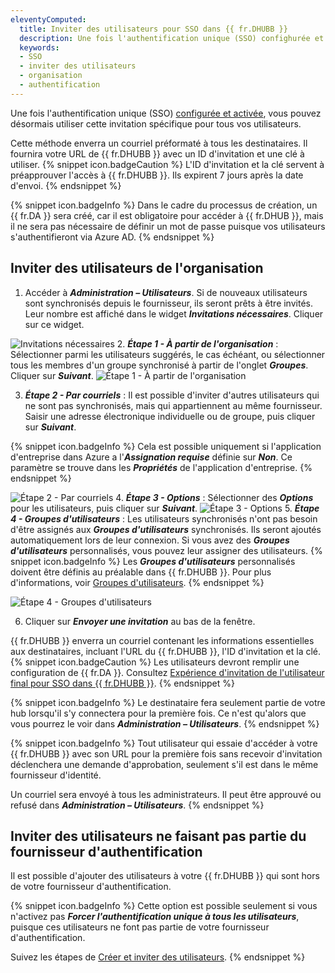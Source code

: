 ```yaml
---
eleventyComputed:
  title: Inviter des utilisateurs pour SSO dans {{ fr.DHUBB }}
  description: Une fois l'authentification unique (SSO) confighurée et activée, invitez vos utilisateurs dans votre Hub en suivant ces étapes.
  keywords:
  - SSO
  - inviter des utilisateurs
  - organisation
  - authentification
---
```

Une fois l'authentification unique (SSO) [configurée et activée](HUB_Connect_AzureAD_Office365_Authentification), vous pouvez désormais utiliser cette invitation spécifique pour tous vos utilisateurs.

Cette méthode enverra un courriel préformaté à tous les destinataires. Il fournira votre URL de {{ fr.DHUBB }} avec un ID d'invitation et une clé à utiliser.
{% snippet icon.badgeCaution %}
L'ID d'invitation et la clé servent à préapprouver l'accès à {{ fr.DHUBB }}. Ils expirent 7 jours après la date d'envoi.
{% endsnippet %}

{% snippet icon.badgeInfo %}
Dans le cadre du processus de création, un {{ fr.DA }} sera créé, car il est obligatoire pour accéder à {{ fr.DHUB }}, mais il ne sera pas nécessaire de définir un mot de passe puisque vos utilisateurs s'authentifieront via Azure AD.
{% endsnippet %}

## Inviter des utilisateurs de l'organisation

1. Accéder à ***Administration – Utilisateurs***. Si de nouveaux utilisateurs sont synchronisés depuis le fournisseur, ils seront prêts à être invités. Leur nombre est affiché dans le widget ***Invitations nécessaires***. Cliquer sur ce widget.

![Invitations nécessaires](https://cdnweb.devolutions.net/docs/fr/hub/Hub4164.png)
2. ***Étape 1 - À partir de l'organisation*** : Sélectionner parmi les utilisateurs suggérés, le cas échéant, ou sélectionner tous les membres d'un groupe synchronisé à partir de l'onglet ***Groupes***. Cliquer sur ***Suivant***.
![Étape 1 - À partir de l'organisation](https://cdnweb.devolutions.net/docs/fr/hub/Hub2058.png)

3. ***Étape 2 - Par courriels*** : Il est possible d'inviter d'autres utilisateurs qui ne sont pas synchronisés, mais qui appartiennent au même fournisseur. Saisir une adresse électronique individuelle ou de groupe, puis cliquer sur ***Suivant***.

{% snippet icon.badgeInfo %}
Cela est possible uniquement si l'application d'entreprise dans Azure a l'***Assignation requise*** définie sur ***Non***. Ce paramètre se trouve dans les ***Propriétés*** de l'application d'entreprise.
{% endsnippet %}

![Étape 2 - Par courriels](https://cdnweb.devolutions.net/docs/fr/hub/Hub2059.png)
4. ***Étape 3 - Options*** : Sélectionner des ***Options*** pour les utilisateurs, puis cliquer sur ***Suivant***.
![Étape 3 - Options](https://cdnweb.devolutions.net/docs/fr/hub/Hub2060.png)
5. ***Étape 4 - Groupes d'utilisateurs*** : Les utilisateurs synchronisés n'ont pas besoin d'être assignés aux ***Groupes d'utilisateurs*** synchronisés. Ils seront ajoutés automatiquement lors de leur connexion. Si vous avez des ***Groupes d'utilisateurs*** personnalisés, vous pouvez leur assigner des utilisateurs.
{% snippet icon.badgeInfo %}
Les ***Groupes d'utilisateurs*** personnalisés doivent être définis au préalable dans {{ fr.DHUBB }}. Pour plus d'informations, voir [Groupes d'utilisateurs](/fr/hub/web-interface/hub-overview/administration/management/user-groups/).
{% endsnippet %}

![Étape 4 - Groupes d'utilisateurs](https://cdnweb.devolutions.net/docs/fr/hub/Hub2061.png)

6. Cliquer sur ***Envoyer une invitation*** au bas de la fenêtre.

{{ fr.DHUBB }} enverra un courriel contenant les informations essentielles aux destinataires, incluant l'URL du {{ fr.DHUBB }}, l'ID d'invitation et la clé.
{% snippet icon.badgeCaution %}
Les utilisateurs devront remplir une configuration de {{ fr.DA }}. Consultez [Expérience d'invitation de l'utilisateur final pour SSO dans {{ fr.DHUBB }}](/fr/hub/getting-started/get-started-sso-hub-business/invite-users-SSO-hub-business/end-user-experience/).
{% endsnippet %}

{% snippet icon.badgeInfo %}
Le destinataire fera seulement partie de votre hub lorsqu'il s'y connectera pour la première fois. Ce n'est qu'alors que vous pourrez le voir dans ***Administration – Utilisateurs***.
{% endsnippet %}

{% snippet icon.badgeInfo %}
Tout utilisateur qui essaie d'accéder à votre {{ fr.DHUBB }} avec son URL pour la première fois sans recevoir d'invitation déclenchera une demande d'approbation, seulement s'il est dans le même fournisseur d'identité.

Un courriel sera envoyé à tous les administrateurs. Il peut être approuvé ou refusé dans ***Administration – Utilisateurs***.
{% endsnippet %}

## Inviter des utilisateurs ne faisant pas partie du fournisseur d'authentification

Il est possible d'ajouter des utilisateurs à votre {{ fr.DHUBB }} qui sont hors de votre fournisseur d'authentification.

{% snippet icon.badgeInfo %}
Cette option est possible seulement si vous n'activez pas ***Forcer l'authentification unique à tous les utilisateurs***, puisque ces utilisateurs ne font pas partie de votre fournisseur d'authentification.

Suivez les étapes de [Créer et inviter des utilisateurs](/fr/hub/web-interface/hub-overview/administration/management/users/create-invite-users/index).
{% endsnippet %}
